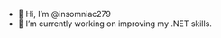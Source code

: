 - 👋 Hi, I’m @insomniac279
- 🌱 I’m currently working on improving my .NET skills.

<!---
insomniac279/insomniac279 is a ✨ special ✨ repository because its `README.md` (this file) appears on your GitHub profile.
You can click the Preview link to take a look at your changes.
--->
